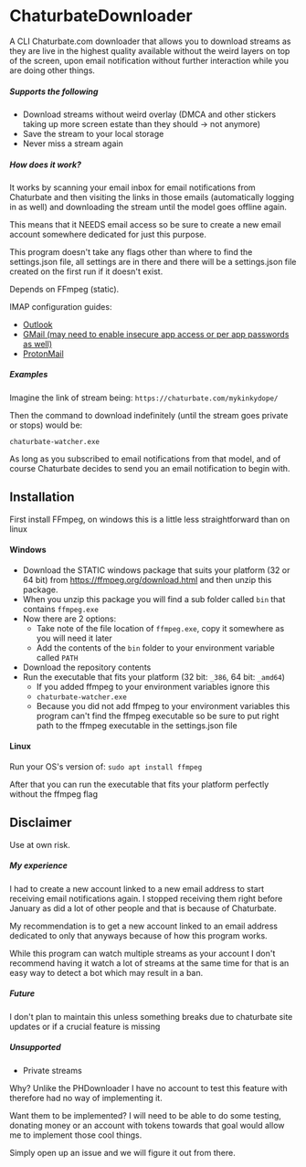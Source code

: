# ChaturbateDownloader

A CLI Chaturbate.com downloader that allows you to download streams as they are live in the highest quality available without the weird layers on top of the screen, upon email notification without further interaction while you are doing other things.

##### Supports the following
* Download streams without weird overlay (DMCA and other stickers taking up more screen estate than they should -> not anymore)
* Save the stream to your local storage
* Never miss a stream again

##### How does it work?
It works by scanning your email inbox for email notifications from Chaturbate and then visiting the links in those emails (automatically logging in as well) and downloading the stream until the model goes offline again.

This means that it NEEDS email access so be sure to create a new email account somewhere dedicated for just this purpose.

This program doesn't take any flags other than where to find the settings.json file, all settings are in there and there will be a settings.json file created on the first run if it doesn't exist.

Depends on FFmpeg (static).

IMAP configuration guides:
* [Outlook](https://support.office.com/en-us/article/pop-imap-and-smtp-settings-for-outlook-com-d088b986-291d-42b8-9564-9c414e2aa040)
* [GMail (may need to enable insecure app access or per app passwords as well)](https://support.google.com/mail/answer/7126229?hl=en)
* [ProtonMail](https://protonmail.com/bridge/outlook2013)

##### Examples

Imagine the link of stream being: ``https://chaturbate.com/mykinkydope/``

Then the command to download indefinitely (until the stream goes private or stops) would be:

``chaturbate-watcher.exe``

As long as you subscribed to email notifications from that model, and of course Chaturbate decides to send you an email notification to begin with.

## Installation

First install FFmpeg, on windows this is a little less straightforward than on linux

#### Windows
* Download the STATIC windows package that suits your platform (32 or 64 bit) from https://ffmpeg.org/download.html and then unzip this package.
* When you unzip this package you will find a sub folder called ``bin`` that contains `ffmpeg.exe`
* Now there are 2 options:
    * Take note of the file location of ``ffmpeg.exe``, copy it somewhere as you will need it later
    * Add the contents of the ``bin`` folder to your environment variable called `PATH`
* Download the repository contents
* Run the executable that fits your platform (32 bit: `_386`, 64 bit: `_amd64`)
    * If you added ffmpeg to your environment variables ignore this
    * `chaturbate-watcher.exe`
    * Because you did not add ffmpeg to your environment variables this program can't find the ffmpeg executable so be sure to put right path to the ffmpeg executable in the settings.json file

#### Linux

Run your OS's version of:
`sudo apt install ffmpeg`

After that you can run the executable that fits your platform perfectly without the ffmpeg flag

## Disclaimer

Use at own risk.

##### My experience

I had to create a new account linked to a new email address to start receiving email notifications again. I stopped receiving them right before January as did a lot of other people and that is because of Chaturbate.

My recommendation is to get a new account linked to an email address dedicated to only that anyways because of how this program works.

While this program can watch multiple streams as your account I don't recommend having it watch a lot of streams at the same time for that is an easy way to detect a bot which may result in a ban.

##### Future

I don't plan to maintain this unless something breaks due to chaturbate site updates or if a crucial feature is missing

##### Unsupported
* Private streams

Why? Unlike the PHDownloader I have no account to test this feature with therefore had no way of implementing it.

Want them to be implemented? I will need to be able to do some testing, donating money or an account with tokens towards that goal would allow me to implement those cool things.

Simply open up an issue and we will figure it out from there. 
